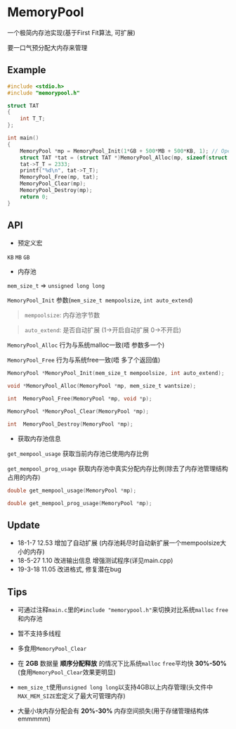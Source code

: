 # MemoryPool

一个极简内存池实现(基于First Fit算法, 可扩展)

要一口气预分配大内存来管理


## Example

~~~c
#include <stdio.h>
#include "memorypool.h"

struct TAT
{
    int T_T;
};

int main()
{
    MemoryPool *mp = MemoryPool_Init(1*GB + 500*MB + 500*KB, 1); // Open auto extend
    struct TAT *tat = (struct TAT *)MemoryPool_Alloc(mp, sizeof(struct TAT));
    tat->T_T = 2333;
    printf("%d\n", tat->T_T);
    MemoryPool_Free(mp, tat);
    MemoryPool_Clear(mp);
    MemoryPool_Destroy(mp);
    return 0;
}
~~~

## API

- 预定义宏

`KB` `MB` `GB`

- 内存池

`mem_size_t` => `unsigned long long`

`MemoryPool_Init` 参数(`mem_size_t mempoolsize`, `int auto_extend`)

> `mempoolsize`: 内存池字节数

> `auto_extend`: 是否自动扩展 (1->开启自动扩展 0->不开启)

`MemoryPool_Alloc` 行为与系统malloc一致(唔 参数多一个)

`MemoryPool_Free` 行为与系统free一致(唔 多了个返回值)

~~~c
MemoryPool *MemoryPool_Init(mem_size_t mempoolsize, int auto_extend);

void *MemoryPool_Alloc(MemoryPool *mp, mem_size_t wantsize);

int  MemoryPool_Free(MemoryPool *mp, void *p);

MemoryPool *MemoryPool_Clear(MemoryPool *mp);

int  MemoryPool_Destroy(MemoryPool *mp);
~~~

- 获取内存池信息

`get_mempool_usage` 获取当前内存池已使用内存比例

`get_mempool_prog_usage` 获取内存池中真实分配内存比例(除去了内存池管理结构占用的内存)

~~~c
double get_mempool_usage(MemoryPool *mp);

double get_mempool_prog_usage(MemoryPool *mp);
~~~

## Update

- 18-1-7 12.53 增加了自动扩展 (内存池耗尽时自动新扩展一个mempoolsize大小的内存)
- 18-5-27 1.10 改进输出信息 增强测试程序(详见main.cpp)
- 19-3-18 11.05 改进格式, 修复潜在bug

## Tips

- 可通过注释`main.c`里的`#include "memorypool.h"`来切换对比系统`malloc` `free`和内存池

- 暂不支持多线程

- 多食用`MemoryPool_Clear`

- 在 **2GB** 数据量 **顺序分配释放** 的情况下比系统`malloc` `free`平均快 **30%-50%** (食用`MemoryPool_Clear`效果更明显)

- `mem_size_t`使用`unsigned long long`以支持4GB以上内存管理(头文件中`MAX_MEM_SIZE`宏定义了最大可管理内存)

- 大量小块内存分配会有 **20%-30%** 内存空间损失(用于存储管理结构体 emmmmm)
